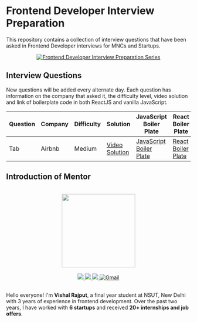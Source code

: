 # Frontend Developer Interview Preparation

This repository contains a collection of interview questions that have been asked in Frontend Developer interviews for MNCs and Startups.

<div align="center">
  <a href="https://www.youtube.com/watch?v=StiquoHDCwc" target="_blank">
    <img src="https://img.youtube.com/vi/StiquoHDCwc/0.jpg" alt="Frontend Developer Interview Preparation Series">
  </a>
</div>

## Interview Questions

New questions will be added every alternate day. Each question has information on the company that asked it, the difficulty level, video solution and link of boilerplate code in both ReactJS and vanilla JavaScript.

| Question | Company | Difficulty | Solution | JavaScript Boiler Plate | React Boiler Plate |
| -------- | ------- | ---------- | -------- | ----------------------- | ------------------ |
| Tab      | Airbnb  | Medium     | [Video Solution](https://youtu.be/WpT0YmRlvHs) | [JavaScript Boiler Plate](https://codesandbox.io/s/tab-sw79m8?file=/src/Task.js) | [React Boiler Plate](https://codesandbox.io/s/tab-l3pz59?file=/src/Task.js) |



## Introduction of Mentor

<br />
<div align="center">
  <img alt="" src="https://avatars.githubusercontent.com/u/59874304?s=400&u=a90ce890d0e3d04ef84d5ae09b143dcb2ecc5d1b&v=4" width="200px;">
</div>
<br />

<div align="center">
 <a href="https://www.youtube.com/c/VishalRajput_1">
    <img src="https://img.shields.io/badge/Youtube-white.svg?&style=for-the-badge&logo=Youtube&logoColor=red">
  </a>
  <a href="https://www.linkedin.com/in/vishalraj1/">
    <img src="https://img.shields.io/badge/linkedin-%230077B5.svg?&style=for-the-badge&logo=linkedin&logoColor=white">
  </a>
  <a href="https://twitter.com/vishalraj_1">
    <img src="https://img.shields.io/badge/twitter-white.svg?&style=for-the-badge&logo=twitter&logoColor=%3A2F2F">
  </a>
  <a href="mailto:rajputvishal33786@gmail.com">
    <img alt="Gmail" src="https://img.shields.io/badge/Gmail-D14836?style=for-the-badge&logo=gmail&logoColor=white">
   </a>
</div>
<br />

Hello everyone! I'm **Vishal Rajput**, a final year student at NSUT, New Delhi with 3 years of experience in frontend development. Over the past two years, I have worked with **6 startups** and received **20+ internships and job offers**.
